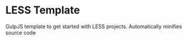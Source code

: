 # LESS Template
GulpJS template to get started with LESS projects. Automatically minifies source code
